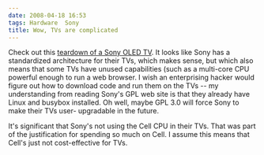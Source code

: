 ```yaml
---
date: 2008-04-18 16:53
tags: Hardware  Sony
title: Wow, TVs are complicated
---
```


Check out this
[teardown of a Sony OLED TV](http://www.bunniestudios.com/blog/?p=243).
It looks like Sony has a
standardized architecture for their TVs, which makes sense, but which also
means that some TVs have unused capabilities (such as a multi-core CPU
powerful enough to run a web browser. I wish an enterprising hacker would
figure out how to download code and run them on the TVs -- my understanding
from reading Sony's GPL web site is that they already have Linux and busybox
installed. Oh well, maybe GPL 3.0 will force Sony to make their TVs user-
upgradable in the future.

It's significant that Sony's not using the Cell CPU
in their TVs. That was part of the justification for spending so much on Cell.
I assume this means that Cell's just not cost-effective for TVs.
